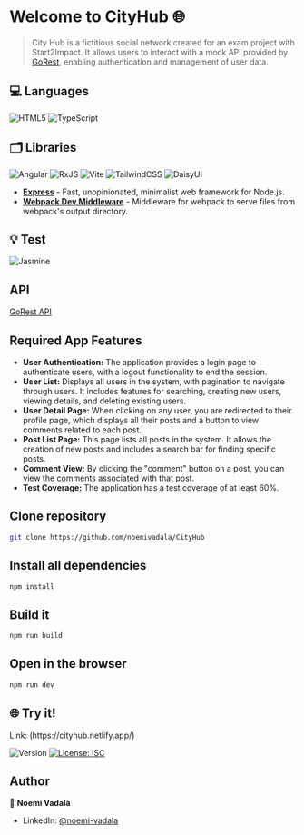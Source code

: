 <h1>Welcome to CityHub 🌐</h1>

> City Hub is a fictitious social network created for an exam project with Start2Impact. It allows users to interact with a mock API provided by [GoRest](https://gorest.co.in/), enabling authentication and management of user data.

## 💻 Languages

![HTML5](https://img.shields.io/badge/html5-%23E34F26.svg?style=for-the-badge&logo=html5&logoColor=white)
![TypeScript](https://img.shields.io/badge/typescript-%23007ACC.svg?style=for-the-badge&logo=typescript&logoColor=white)

## 🗂️ Libraries
![Angular](https://img.shields.io/badge/angular-%23DD0031.svg?style=for-the-badge&logo=angular&logoColor=white)
![RxJS](https://img.shields.io/badge/rxjs-%23B7178C.svg?style=for-the-badge&logo=reactivex&logoColor=white)
![Vite](https://img.shields.io/badge/vite-%23646CFF.svg?style=for-the-badge&logo=vite&logoColor=white)
![TailwindCSS](https://img.shields.io/badge/tailwindcss-%2338B2AC.svg?style=for-the-badge&logo=tailwind-css&logoColor=white)
![DaisyUI](https://img.shields.io/badge/daisyui-5A0EF8?style=for-the-badge&logo=daisyui&logoColor=white)
- **[Express](https://expressjs.com/)** - Fast, unopinionated, minimalist web framework for Node.js.
- **[Webpack Dev Middleware](https://webpack.js.org/)** - Middleware for webpack to serve files from webpack's output directory.


## 💡 Test

![Jasmine](https://img.shields.io/badge/jasmine-%238A4182.svg?style=for-the-badge&logo=jasmine&logoColor=white)

## API

[GoRest API](https://gorest.co.in/)

## Required App Features

- **User Authentication:** The application provides a login page to authenticate users, with a logout functionality to end the session.
- **User List:** Displays all users in the system, with pagination to navigate through users. It includes features for searching, creating new users, viewing details, and deleting existing users.
- **User Detail Page:** When clicking on any user, you are redirected to their profile page, which displays all their posts and a button to view comments related to each post.
- **Post List Page:** This page lists all posts in the system. It allows the creation of new posts and includes a search bar for finding specific posts.
- **Comment View:** By clicking the "comment" button on a post, you can view the comments associated with that post.
- **Test Coverage:** The application has a test coverage of at least 60%.


## Clone repository

```sh
git clone https://github.com/noemivadala/CityHub
```

## Install all dependencies

```sh
npm install
```

## Build it

```sh
npm run build
```

## Open in the browser

```sh
npm run dev
```
## 🌐 Try it!

<p>Link: (https://cityhub.netlify.app/)</p>

<p>
  <img alt="Version" src="https://img.shields.io/badge/version-1.0.0-blue.svg?cacheSeconds=2592000" />
  <a href="#" target="_blank">
    <img alt="License: ISC" src="https://img.shields.io/badge/License-ISC-yellow.svg" />
  </a>
</p>

## Author

👤 **Noemi Vadalà**
* LinkedIn: [@noemi-vadala](https://linkedin.com/in/noemi-vadala)

